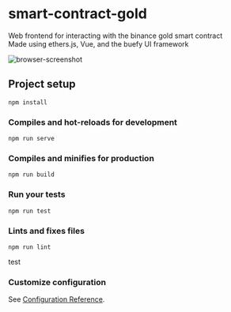 # smart-contract-gold

Web frontend for interacting with the binance gold smart contract  
Made using ethers.js, Vue, and the buefy UI framework  

![browser-screenshot](https://user-images.githubusercontent.com/11241733/169455545-4001117f-00b5-4435-9e2b-95ef8aadb6a6.png)

## Project setup
```
npm install
```

### Compiles and hot-reloads for development
```
npm run serve
```

### Compiles and minifies for production
```
npm run build
```

### Run your tests
```
npm run test
```

### Lints and fixes files
```
npm run lint
```

test

### Customize configuration
See [Configuration Reference](https://cli.vuejs.org/config/).
